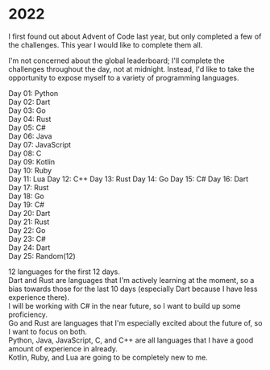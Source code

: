 # 2022
I first found out about Advent of Code last year, but only completed a few of the challenges. This year I would like to complete them all.  

I'm not concerned about the global leaderboard; I'll complete the challenges throughout the day, not at midnight. Instead, I'd like to take the opportunity to expose myself to a variety of programming languages.

Day 01: Python  
Day 02: Dart  
Day 03: Go  
Day 04: Rust  
Day 05: C#  
Day 06: Java  
Day 07: JavaScript  
Day 08: C  
Day 09: Kotlin  
Day 10: Ruby  
Day 11: Lua
Day 12: C++
Day 13: Rust
Day 14: Go
Day 15: C#
Day 16: Dart  
Day 17: Rust  
Day 18: Go  
Day 19: C#  
Day 20: Dart  
Day 21: Rust  
Day 22: Go  
Day 23: C#  
Day 24: Dart  
Day 25: Random(12)  

12 languages for the first 12 days.  
Dart and Rust are languages that I'm actively learning at the moment, so a bias towards those for the last 10 days (especially Dart because I have less experience there).  
I will be working with C# in the near future, so I want to build up some proficiency.  
Go and Rust are languages that I'm especially excited about the future of, so I want to focus on both.  
Python, Java, JavaScript, C, and C++ are all languages that I have a good amount of experience in already.  
Kotlin, Ruby, and Lua are going to be completely new to me.
